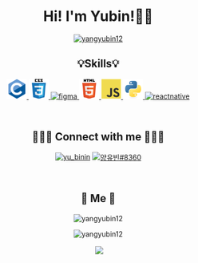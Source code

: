 <!-- <h1>I'm representing for them gangstas all across the world<br>
  <h3>나는 전 세계의 갱스터들을 대표하지.</h3></h1>
  
  
<h1>Hittin' them corners in them low-low's girl<br>
  
  <h3>여전히 로우라이더의 여자들과 즐겨</h3><br>
</h1>

![image](https://user-images.githubusercontent.com/102217712/201551651-29f8f6f6-bd9a-4b15-9be1-414a4a9810d7.png) -->


<h1 align="center">Hi! I'm Yubin!👋🏻</h1>

<p align="center"> <a href="https://github.com/ryo-ma/github-profile-trophy"><img src="https://github-profile-trophy.vercel.app/?username=yangyubin12" alt="yangyubin12" /></a> </p>

<h2 align="center">💡Skills💡</h2>
<p align="center"> <a href="https://www.cprogramming.com/" target="_blank" rel="noreferrer"> <img src="https://raw.githubusercontent.com/devicons/devicon/master/icons/c/c-original.svg" alt="c" width="40" height="40"/> </a> <a href="https://www.w3schools.com/css/" target="_blank" rel="noreferrer"> <img src="https://raw.githubusercontent.com/devicons/devicon/master/icons/css3/css3-original-wordmark.svg" alt="css3" width="40" height="40"/> </a> <a href="https://www.figma.com/" target="_blank" rel="noreferrer"> <img src="https://www.vectorlogo.zone/logos/figma/figma-icon.svg" alt="figma" width="40" height="40"/> </a> <a href="https://www.w3.org/html/" target="_blank" rel="noreferrer"> <img src="https://raw.githubusercontent.com/devicons/devicon/master/icons/html5/html5-original-wordmark.svg" alt="html5" width="40" height="40"/> </a> <a href="https://developer.mozilla.org/en-US/docs/Web/JavaScript" target="_blank" rel="noreferrer"> <img src="https://raw.githubusercontent.com/devicons/devicon/master/icons/javascript/javascript-original.svg" alt="javascript" width="40" height="40"/> </a> <a href="https://www.python.org" target="_blank" rel="noreferrer"> <img src="https://raw.githubusercontent.com/devicons/devicon/master/icons/python/python-original.svg" alt="python" width="40" height="40"/> </a> <a href="https://reactjs.org/" target="_blank" rel="noreferrer"> <img src="https://reactnative.dev/img/header_logo.svg" alt="reactnative" width="40" height="40"/> </a> </p>
<br>

<h2 align="center">👩🏻‍💻 Connect with me 👩🏻‍💻</h2>
<p align="center">
<a href="https://instagram.com/yubininin" target="blank"><img align="center" src="https://raw.githubusercontent.com/rahuldkjain/github-profile-readme-generator/master/src/images/icons/Social/instagram.svg" alt="yu_binin" height="30" width="40" /></a>
<a href="https://discord.gg/양유빈#8360" target="blank"><img align="center" src="https://raw.githubusercontent.com/rahuldkjain/github-profile-readme-generator/master/src/images/icons/Social/discord.svg" alt="양유빈#8360" height="30" width="40" /></a>
</p>
<br>
<h2 align="center">🧸 Me 🧸</h2>
<p align="center"><img align="center" src="https://github-readme-stats.vercel.app/api/top-langs?username=yangyubin12&show_icons=true&locale=en&layout=compact" alt="yangyubin12" /></p>
<p align="center"><img src="https://github-readme-streak-stats.herokuapp.com/?user=yangyubin12&" alt="yangyubin12" /></p>

<p align="center">&nbsp;<img align="center" src="https://github-readme-stats.vercel.app/api?username=yangyubin12&show_icons=true&locale=en" alt</p>
  
<!--<p align="center"><img src=https://user-images.githubusercontent.com/102217712/192445479-ebabbfd4-0850-4869-a1d7-ee04cee96635.gif width="494"></p>-->
